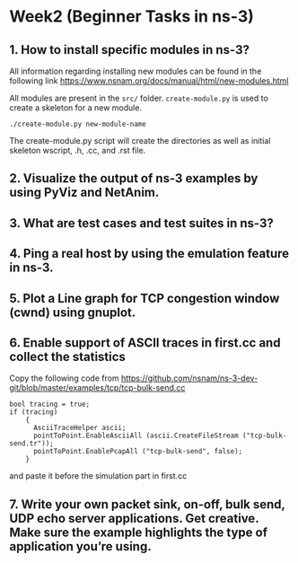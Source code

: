 # Week2 (Beginner Tasks in ns-3)

## 1. How to install specific modules in ns-3?
All information regarding installing new modules can be found in the following link
https://www.nsnam.org/docs/manual/html/new-modules.html

All modules are present in the ```src/``` folder.
```create-module.py``` is used to create a skeleton for a new module.
```
./create-module.py new-module-name
```
The create-module.py script will create the directories as well as initial skeleton wscript,
.h, .cc, and .rst file.

## 2. Visualize the output of ns-3 examples by using PyViz and NetAnim.


## 3. What are test cases and test suites in ns-3?


## 4. Ping a real host by using the emulation feature in ns-3.

## 5. Plot a Line graph for TCP congestion window (cwnd) using gnuplot.

## 6. Enable support of ASCII traces in first.cc and collect the statistics
Copy the following code from https://github.com/nsnam/ns-3-dev-git/blob/master/examples/tcp/tcp-bulk-send.cc
```
bool tracing = true;
if (tracing)
    {
      AsciiTraceHelper ascii;
      pointToPoint.EnableAsciiAll (ascii.CreateFileStream ("tcp-bulk-send.tr"));
      pointToPoint.EnablePcapAll ("tcp-bulk-send", false);
    }
``` 
    
and paste it before the simulation part in first.cc
 
## 7. Write your own packet sink, on-off, bulk send, UDP echo server applications. Get creative. Make sure the example highlights the type of application you’re using.

